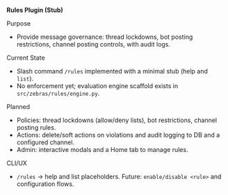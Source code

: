 **Rules Plugin (Stub)**

Purpose
- Provide message governance: thread lockdowns, bot posting restrictions, channel posting controls, with audit logs.

Current State
- Slash command `/rules` implemented with a minimal stub (help and `list`).
- No enforcement yet; evaluation engine scaffold exists in `src/zebras/rules/engine.py`.

Planned
- Policies: thread lockdowns (allow/deny lists), bot restrictions, channel posting rules.
- Actions: delete/soft actions on violations and audit logging to DB and a configured channel.
- Admin: interactive modals and a Home tab to manage rules.

CLI/UX
- `/rules` → help and list placeholders. Future: `enable/disable <rule>` and configuration flows.

